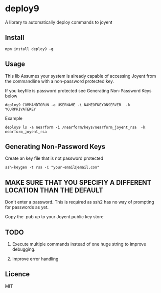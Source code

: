 # deploy9

A library to automatically deploy commands to joyent

## Install 

```
npm install deploy9 -g
```

## Usage 

This lib Assumes your system is already capable of accessing Joyent from the commandline with a non-password protected key.

If you keyfile is password protected see Generating Non-Password Keys below

```
deploy9 COMMANDTORUN -a USERNAME -i NAMEOFKEYONSERVER  -k YOURPRIVATEKEY
```

Example 

```
deploy9 ls -a nearform -i /nearform/keys/nearform_joyent_rsa  -k nearform_joyent_rsa
```

## Generating Non-Password Keys 

Create an key file that is not password protected 

```
ssh-keygen -t rsa -C "your-email@email.con"
```

## MAKE SURE THAT YOU SPECIFIY A DIFFERENT LOCATION THAN THE DEFAULT

Don't enter a password. 
This is required as ssh2 has no way of prompting for passwords as yet. 

Copy the .pub up to your Joyent public key store 


## TODO

1. Execute multiple commands instead of one huge string to improve debugging. 

2. Improve error handling 

## Licence

MIT

